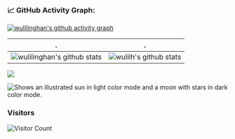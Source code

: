 <!--   GitHub stats graph -->
### 📈 GitHub Activity Graph:
[![wulilinghan's github activity graph](https://github-readme-activity-graph.cyclic.app/graph?username=wulilh&theme=github-compact)](https://github.com/Ashutosh00710/github-readme-activity-graph)

| .                                                                                                                                       | .                                                                                                                         |
|-----------------------------------------------------------------------------------------------------------------------------------------|---------------------------------------------------------------------------------------------------------------------------|
| ![wulilinghan's github stats](https://github-readme-stats.vercel.app/api?username=wulilh&show_icons=true&theme=radical&include_all_commits=true) | ![wulilh's github stats](https://github-readme-stats.vercel.app/api/top-langs/?username=wulilh&theme=radical&layout=compact) |

<img src="https://github-readme-streak-stats.herokuapp.com/?user=wulilh"></img>


<picture>
  <source media="(prefers-color-scheme: dark)" srcset="https://raw.githubusercontent.com/wulilh/wulilh/main/profile-3d-contrib/profile-night-green.svg">
  <img alt="Shows an illustrated sun in light color mode and a moon with stars in dark color mode." src="https://raw.githubusercontent.com/wulilh/wulilh/main/profile-3d-contrib/profile-green-animate.svg">
</picture>

### Visitors
![Visitor Count](https://profile-counter.glitch.me/wulilh/count.svg)
